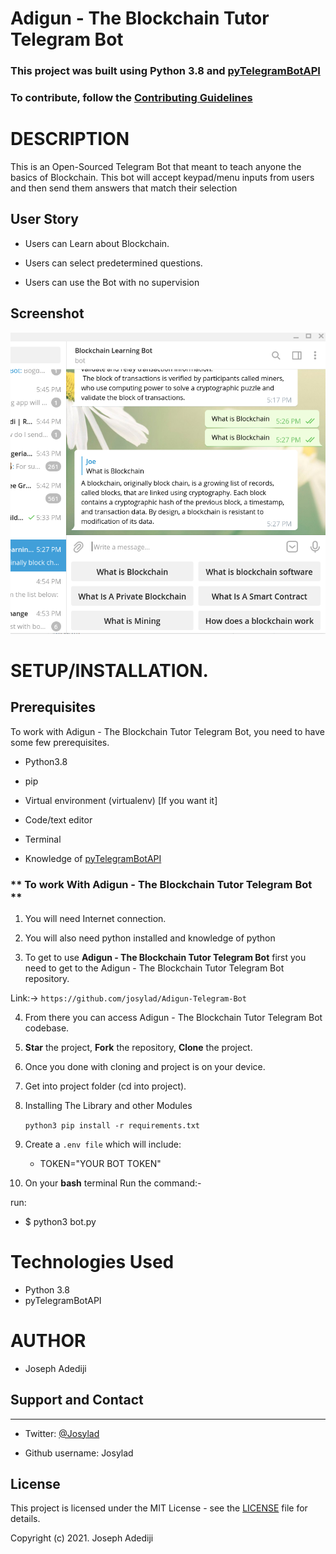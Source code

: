 # Adigun - The Blockchain Tutor Telegram Bot 

### **This project was built using Python 3.8 and [pyTelegramBotAPI](https://pypi.org/project/pyTelegramBotAPI/)** 

### To contribute, follow the [Contributing Guidelines](/CONTRIBUTING.md)


# DESCRIPTION

This is an Open-Sourced Telegram Bot that meant to teach anyone the basics of Blockchain. This bot will accept keypad/menu inputs from users and then send them answers that match their selection

## User Story

- Users can Learn about Blockchain. 

- Users can select predetermined questions.

- Users can use the Bot with no supervision

## Screenshot
<img src="/adigun_bot.png" width="600">


# **SETUP/INSTALLATION.**
## Prerequisites

To work with Adigun - The Blockchain Tutor Telegram Bot, you need to have some few prerequisites.

- Python3.8

- pip

- Virtual environment (virtualenv) [If you want it]

- Code/text editor

- Terminal

- Knowledge of [pyTelegramBotAPI](https://pypi.org/project/pyTelegramBotAPI/)



### ** To work With Adigun - The Blockchain Tutor Telegram Bot **

1. You will need Internet connection.

2. You will also need python installed and knowledge of python

3. To get to use **Adigun - The Blockchain Tutor Telegram Bot** first you need to get to the Adigun - The Blockchain Tutor Telegram Bot repository. 

Link:-> ```https://github.com/josylad/Adigun-Telegram-Bot```

4. From there you can access Adigun - The Blockchain Tutor Telegram Bot codebase.

5. **Star** the project, **Fork** the repository, **Clone** the project.

6. Once you done with cloning and project is on your device.

7. Get into project folder (cd into project).

8. Installing The Library and other Modules

    `python3 pip install -r requirements.txt`

9. Create a ```.env file``` which will include:
    * TOKEN="YOUR BOT TOKEN"

10. On your **bash** terminal Run the command:- 

run: 
* $ python3 bot.py 

# Technologies Used

* Python 3.8
* pyTelegramBotAPI



# AUTHOR

* Joseph Adediji 

## Support and Contact
---

- Twitter: [@Josylad](https://twitter.com/josylad/)

- Github username: Josylad

## License
This project is licensed under the MIT License - see the [LICENSE](LICENSE) file for details.

Copyright (c) 2021. Joseph Adediji